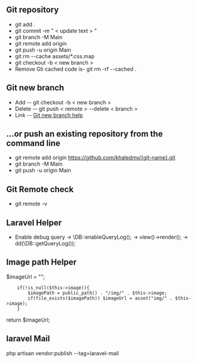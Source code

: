 
## Git repository

- git add .
- git commit -m " < update text > "
- git branch -M Main
- git remote add origin
- git push -u origin Main
- git rm --cache assets/*.css.map
- git checkout -b < new branch >
- Remove Gti cached code is-  git rm -rf --cached .

## Git new branch
- Add -- git checkout -b < new branch >
- Delete -- git push < remote > --delete < branch >
- Link -- <a href="https://www.atlassian.com/git/tutorials/using-branches/git-checkout#:~:text=New%20Branches&text=The%20git%20branch%20command%20can,to%20switch%20to%20that%20branch."> Git new branch help </a>

## …or push an existing repository from the command line
- git remote add origin https://github.com/khaledmv/{git-name}.git
- git branch -M Main
- git push -u origin Main


## Git Remote check
- git remote -v



## Laravel Helper

- Enable debug query 
-> \DB::enableQueryLog();
->    view()->render();
-> dd(\DB::getQueryLog());


## Image path Helper

  $imageUrl = "";
        
        if(!is_null($this->image)){
            $imagePath = public_path() . "/img/" . $this->image;
            if(file_exists($imagePath)) $imageUrl = asset("img/" . $this->image);
        }
 return $imageUrl;
 
 
 ## laravel Mail 
 php artisan vendor:publish --tag=laravel-mail
